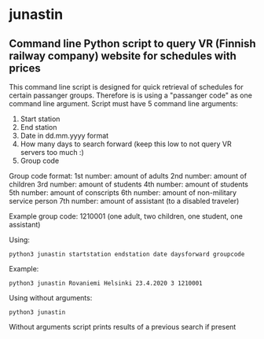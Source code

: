 # junastin
## Command line Python script to query VR (Finnish railway company) website for schedules with prices

This command line script is designed for quick retrieval of schedules for certain passanger groups. Therefore is is using a "passanger code" as one command line argument.
Script must have 5 command line arguments:
1. Start station
2. End station
3. Date in dd.mm.yyyy format
4. How many days to search forward (keep this low to not query VR servers too much :)
5. Group code

Group code format:
1st number: amount of adults
2nd number: amount of children
3rd number: amount of students
4th number: amount of students
5th number: amount of conscripts
6th number: amount of non-military service person
7th number: amount of assistant (to a disabled traveler)

Example group code: 1210001 (one adult, two children, one student, one assistant)

Using:
```
python3 junastin startstation endstation date daysforward groupcode 
```

Example:
```
python3 junastin Rovaniemi Helsinki 23.4.2020 3 1210001
```

Using without arguments:
```
python3 junastin
```
Without arguments script prints results of a previous search if present

